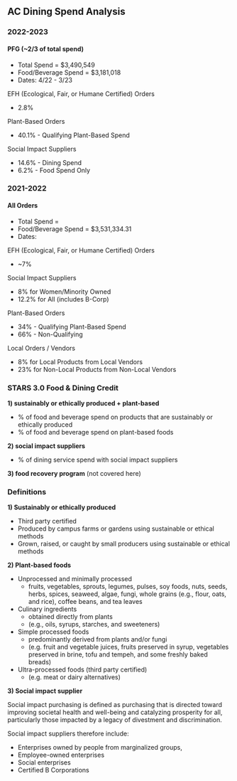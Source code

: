 ## AC Dining Spend Analysis

### 2022-2023

#### PFG (~2/3 of total spend)
- Total Spend = $3,490,549
- Food/Beverage Spend = $3,181,018 
- Dates: 4/22 - 3/23

EFH (Ecological, Fair, or Humane Certified) Orders
- 2.8%

Plant-Based Orders
- 40.1% - Qualifying Plant-Based Spend

Social Impact Suppliers
- 14.6% - Dining Spend
- 6.2% - Food Spend Only


### 2021-2022

#### All Orders
- Total Spend = 
- Food/Beverage Spend = $3,531,334.31
- Dates:

EFH (Ecological, Fair, or Humane Certified) Orders
- ~7%

Social Impact Suppliers
- 8% for Women/Minority Owned
- 12.2% for All (includes B-Corp)

Plant-Based Orders
- 34% - Qualifying Plant-Based Spend
- 66% - Non-Qualifying

Local Orders / Vendors
- 8% for Local Products from Local Vendors
- 23% for Non-Local Products from Non-Local Vendors

### STARS 3.0 Food & Dining Credit

**1) sustainably or ethically produced + plant-based**
- % of food and beverage spend on products that are sustainably or ethically produced
- % of food and beverage spend on plant-based foods

**2) social impact suppliers**
- % of dining service spend with social impact suppliers

**3) food recovery program** (not covered here)

### Definitions

**1) Sustainably or ethically produced**

- Third party certified
- Produced by campus farms or gardens using sustainable or ethical methods
- Grown, raised, or caught by small producers using sustainable or ethical methods

**2) Plant-based foods**

- Unprocessed and minimally processed
  - fruits, vegetables, sprouts, legumes, pulses, soy foods, nuts, seeds, herbs, spices, seaweed, algae, fungi, whole grains (e.g., flour, oats, and rice), coffee beans, and tea leaves
- Culinary ingredients
  - obtained directly from plants 
  - (e.g., oils, syrups, starches, and sweeteners)
- Simple processed foods
  - predominantly derived from plants and/or fungi
  - (e.g. fruit and vegetable juices, fruits preserved in syrup, vegetables preserved in brine, tofu and tempeh, and some freshly baked breads)
- Ultra-processed foods (third party certified)
  - (e.g. meat or dairy alternatives)
  
**3) Social impact supplier** 

Social impact purchasing is defined as purchasing that is directed toward improving societal health and well-being and catalyzing prosperity for all,  particularly those impacted by a legacy of divestment and discrimination. 

Social impact suppliers therefore include: 

- Enterprises owned by people from marginalized groups, 
- Employee-owned enterprises
- Social enterprises
- Certified B Corporations

